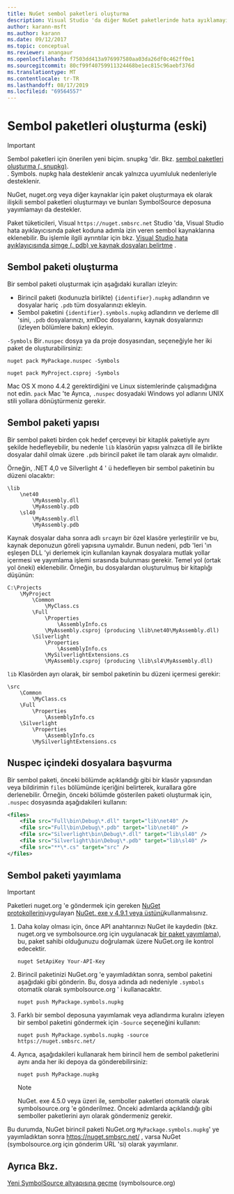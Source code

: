 ```yaml
---
title: NuGet sembol paketleri oluşturma
description: Visual Studio 'da diğer NuGet paketlerinde hata ayıklamayı desteklemek için yalnızca semboller içeren NuGet paketleri oluşturma.
author: karann-msft
ms.author: karann
ms.date: 09/12/2017
ms.topic: conceptual
ms.reviewer: anangaur
ms.openlocfilehash: f7503dd413a976997580aa03da26df0c462ff0e1
ms.sourcegitcommit: 80cf99f40759911324468be1ec815c96aebf376d
ms.translationtype: MT
ms.contentlocale: tr-TR
ms.lasthandoff: 08/17/2019
ms.locfileid: "69564557"
---
```

# <a name="creating-symbol-packages-legacy"></a>Sembol paketleri oluşturma (eski)

> [!Important]
> Sembol paketleri için önerilen yeni biçim. snupkg 'dir. Bkz. [sembol paketleri oluşturma (. snupkg)](Symbol-Packages-snupkg.md). </br>
> . Symbols. nupkg hala desteklenir ancak yalnızca uyumluluk nedenleriyle desteklenir.

NuGet, nuget.org veya diğer kaynaklar için paket oluşturmaya ek olarak ilişkili sembol paketleri oluşturmayı ve bunları SymbolSource deposuna yayımlamayı da destekler.

Paket tüketicileri, Visual `https://nuget.smbsrc.net` Studio 'da, Visual Studio hata ayıklayıcısında paket koduna adımla izin veren sembol kaynaklarına eklenebilir. Bu işlemle ilgili ayrıntılar için bkz. [Visual Studio hata ayıklayıcısında simge (. pdb) ve kaynak dosyaları belirtme](/visualstudio/debugger/specify-symbol-dot-pdb-and-source-files-in-the-visual-studio-debugger) .

## <a name="creating-a-symbol-package"></a>Sembol paketi oluşturma

Bir sembol paketi oluşturmak için aşağıdaki kuralları izleyin:

- Birincil paketi (kodunuzla birlikte) `{identifier}.nupkg` adlandırın ve dosyalar hariç `.pdb` tüm dosyalarınızı ekleyin.
- Sembol paketini `{identifier}.symbols.nupkg` adlandırın ve derleme dll 'sini, `.pdb` dosyalarınızı, xmlDoc dosyalarını, kaynak dosyalarınızı (izleyen bölümlere bakın) ekleyin.

`-Symbols` Bir`.nuspec` dosya ya da proje dosyasından, seçeneğiyle her iki paket de oluşturabilirsiniz:

```cli
nuget pack MyPackage.nuspec -Symbols

nuget pack MyProject.csproj -Symbols
```

Mac OS X mono 4.4.2 gerektirdiğini ve Linux sistemlerinde çalışmadığına not edin. `pack` Mac 'te Ayrıca, `.nuspec` dosyadaki Windows yol adlarını UNIX stili yollara dönüştürmeniz gerekir.

## <a name="symbol-package-structure"></a>Sembol paketi yapısı

Bir sembol paketi birden çok hedef çerçeveyi bir kitaplık paketiyle aynı şekilde hedefleyebilir, bu nedenle `lib` klasörün yapısı yalnızca dll ile birlikte dosyalar dahil olmak üzere `.pdb` birincil paket ile tam olarak aynı olmalıdır.

Örneğin, .NET 4,0 ve Silverlight 4 ' ü hedefleyen bir sembol paketinin bu düzeni olacaktır:

    \lib
        \net40
            \MyAssembly.dll
            \MyAssembly.pdb
        \sl40
            \MyAssembly.dll
            \MyAssembly.pdb

Kaynak dosyalar daha sonra adlı `src`ayrı bir özel klasöre yerleştirilir ve bu, kaynak deponuzun göreli yapısına uymalıdır. Bunun nedeni, pdb 'leri 'ın eşleşen DLL 'yi derlemek için kullanılan kaynak dosyalara mutlak yollar içermesi ve yayımlama işlemi sırasında bulunması gerekir. Temel yol (ortak yol öneki) eklenebilir. Örneğin, bu dosyalardan oluşturulmuş bir kitaplığı düşünün:

    C:\Projects
        \MyProject
            \Common
                \MyClass.cs
            \Full
                \Properties
                    \AssemblyInfo.cs
                \MyAssembly.csproj (producing \lib\net40\MyAssembly.dll)
            \Silverlight
                \Properties
                    \AssemblyInfo.cs
                \MySilverlightExtensions.cs
                \MyAssembly.csproj (producing \lib\sl4\MyAssembly.dll)

`lib` Klasörden ayrı olarak, bir sembol paketinin bu düzeni içermesi gerekir:

    \src
        \Common
            \MyClass.cs
        \Full
            \Properties
                \AssemblyInfo.cs
        \Silverlight
            \Properties
                \AssemblyInfo.cs
            \MySilverlightExtensions.cs

## <a name="referring-to-files-in-the-nuspec"></a>Nuspec içindeki dosyalara başvurma

Bir sembol paketi, önceki bölümde açıklandığı gibi bir klasör yapısından veya bildirimin `files` bölümünde içeriğini belirterek, kurallara göre derlenebilir. Örneğin, önceki bölümde gösterilen paketi oluşturmak için, `.nuspec` dosyasında aşağıdakileri kullanın:

```xml
<files>
    <file src="Full\bin\Debug\*.dll" target="lib\net40" />
    <file src="Full\bin\Debug\*.pdb" target="lib\net40" />
    <file src="Silverlight\bin\Debug\*.dll" target="lib\sl40" />
    <file src="Silverlight\bin\Debug\*.pdb" target="lib\sl40" />
    <file src="**\*.cs" target="src" />
</files>
```

## <a name="publishing-a-symbol-package"></a>Sembol paketi yayımlama

> [!Important]
> Paketleri nuget.org 'e göndermek için gereken [NuGet protokollerini](../api/nuget-protocols.md)uygulayan [NuGet. exe v 4.9.1 veya üstünü](https://www.nuget.org/downloads)kullanmalısınız.

1. Daha kolay olması için, önce API anahtarınızı NuGet ile kaydedin (bkz. nuget.org ve symbolsource.org için uygulanacak [bir paket yayımlama](../nuget-org/publish-a-package.md)), bu, paket sahibi olduğunuzu doğrulamak üzere NuGet.org ile kontrol edecektir.

    ```cli
    nuget SetApiKey Your-API-Key
    ```

2. Birincil paketinizi NuGet.org 'e yayımladıktan sonra, sembol paketini aşağıdaki gibi gönderin. Bu, dosya adında adı nedeniyle `.symbols` otomatik olarak symbolsource.org ' i kullanacaktır.

    ```cli
    nuget push MyPackage.symbols.nupkg
    ```

3. Farklı bir sembol deposuna yayımlamak veya adlandırma kuralını izleyen bir sembol paketini göndermek için `-Source` seçeneğini kullanın:

    ```cli
    nuget push MyPackage.symbols.nupkg -source https://nuget.smbsrc.net/
    ```

4. Ayrıca, aşağıdakileri kullanarak hem birincil hem de sembol paketlerini aynı anda her iki depoya da gönderebilirsiniz:

    ```cli
    nuget push MyPackage.nupkg
    ```

   > [!Note]
   > NuGet. exe 4.5.0 veya üzeri ile, semboller paketleri otomatik olarak symbolsource.org 'e gönderilmez. Önceki adımlarda açıklandığı gibi semboller paketlerini ayrı olarak göndermeniz gerekir.
   
Bu durumda, NuGet birincil paketi NuGet.org `MyPackage.symbols.nupkg`' ye yayımladıktan sonra https://nuget.smbsrc.net/ , varsa NuGet (symbolsource.org için gönderim URL 'si) olarak yayımlanır.

## <a name="see-also"></a>Ayrıca Bkz.

[Yeni SymbolSource altyapısına geçme](https://tripleemcoder.com/2015/10/04/moving-to-the-new-symbolsource-engine/) (symbolsource.org)
